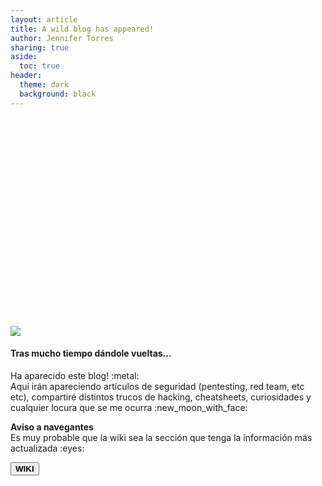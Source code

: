 ```yaml
---
layout: article
title: A wild blog has appeared!
author: Jennifer Torres
sharing: true
aside:
  toc: true
header:
  theme: dark
  background: black
---
```


<style>

</style>
<br>
<div class="hero hero--dark" style='height: 300px; background-image: url("../../../assets/images/headers/dark-woman-header.png");'>
  <div class="hero__content">
  </div>
</div>
<br>

<div class="item">
  <div class="item__image">
    <img class="image image--lg" src="https://media.giphy.com/media/4wz64e6eQxGKY/giphy.gif"/>
  </div>
  <div class="item__content">
    <div class="item__header">
      <h4><b>Tras mucho tiempo dándole vueltas...</b></h4>
    </div>
    <div class="item__description">
      <p>Ha aparecido este blog! :metal: <br>
Aquí irán apareciendo artículos de seguridad (pentesting, red team, etc etc), compartiré distintos trucos de hacking, cheatsheets, curiosidades y cualquier locura que se me ocurra :new_moon_with_face:
      </p>
      <p>
      <b>Aviso a navegantes</b><br>
      Es muy probable que la wiki sea la sección que tenga la información más actualizada :eyes:</p>
      <button class="custom-btn btn-5" onclick="window.location.href='/wiki'"><b>WIKI</b></button>
    </div>
  </div>
</div>
